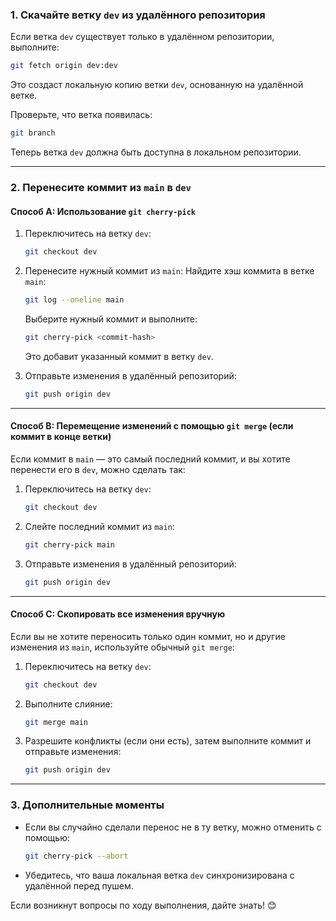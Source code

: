 ### 1. **Скачайте ветку `dev` из удалённого репозитория**

Если ветка `dev` существует только в удалённом репозитории, выполните:

```bash
git fetch origin dev:dev
```

Это создаст локальную копию ветки `dev`, основанную на удалённой ветке.

Проверьте, что ветка появилась:

```bash
git branch
```

Теперь ветка `dev` должна быть доступна в локальном репозитории.

---

### 2. **Перенесите коммит из `main` в `dev`**

#### Способ A: Использование `git cherry-pick`

1. Переключитесь на ветку `dev`:
    
    ```bash
    git checkout dev
    ```
    
2. Перенесите нужный коммит из `main`: Найдите хэш коммита в ветке `main`:
    
    ```bash
    git log --oneline main
    ```
    
    Выберите нужный коммит и выполните:
    
    ```bash
    git cherry-pick <commit-hash>
    ```
    
    Это добавит указанный коммит в ветку `dev`.
    
3. Отправьте изменения в удалённый репозиторий:
    
    ```bash
    git push origin dev
    ```
    

---

#### Способ B: Перемещение изменений с помощью `git merge` (если коммит в конце ветки)

Если коммит в `main` — это самый последний коммит, и вы хотите перенести его в `dev`, можно сделать так:

1. Переключитесь на ветку `dev`:
    
    ```bash
    git checkout dev
    ```
    
2. Слейте последний коммит из `main`:
    
    ```bash
    git cherry-pick main
    ```
    
3. Отправьте изменения в удалённый репозиторий:
    
    ```bash
    git push origin dev
    ```
    

---

#### Способ C: Скопировать все изменения вручную

Если вы не хотите переносить только один коммит, но и другие изменения из `main`, используйте обычный `git merge`:

1. Переключитесь на ветку `dev`:
    
    ```bash
    git checkout dev
    ```
    
2. Выполните слияние:
    
    ```bash
    git merge main
    ```
    
3. Разрешите конфликты (если они есть), затем выполните коммит и отправьте изменения:
    
    ```bash
    git push origin dev
    ```
    

---

### 3. **Дополнительные моменты**

- Если вы случайно сделали перенос не в ту ветку, можно отменить с помощью:
    
    ```bash
    git cherry-pick --abort
    ```
    
- Убедитесь, что ваша локальная ветка `dev` синхронизирована с удалённой перед пушем.

Если возникнут вопросы по ходу выполнения, дайте знать! 😊